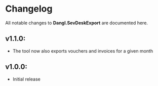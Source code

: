 # Changelog

All notable changes to **Dangl.SevDeskExport** are documented here.

## v1.1.0:
- The tool now also exports vouchers and invoices for a given month

## v1.0.0:
- Initial release
